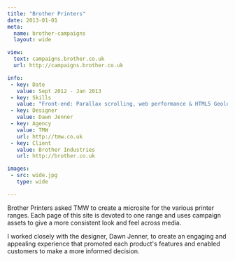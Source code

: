 ```yaml
---
title: "Brother Printers"
date: 2013-01-01
meta:
  name: brother-campaigns
  layout: wide

view:
  text: campaigns.brother.co.uk
  url: http://campaigns.brother.co.uk

info:
 - key: Date
   value: Sept 2012 - Jan 2013
 - key: Skills
   value: "Front-end: Parallax scrolling, web performance & HTML5 Geolocation API"
 - key: Designer
   value: Dawn Jenner
 - key: Agency
   value: TMW
   url: http://tmw.co.uk
 - key: Client
   value: Brother Industries
   url: http://brother.co.uk

images:
 - src: wide.jpg
   type: wide

---
```

Brother Printers asked TMW to create a microsite for the various printer ranges. Each page of this site is devoted to one range and uses campaign assets to give a more consistent look and feel across media.

I worked closely with the designer, Dawn Jenner, to create an engaging and appealing experience that promoted each product's features and enabled customers to make a more informed decision.
